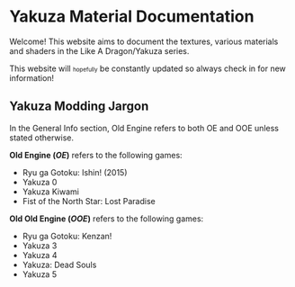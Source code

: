 ﻿# Yakuza Material Documentation
Welcome! This website aims to document the textures, various materials and shaders in the Like A Dragon/Yakuza series.

This website will <font size="1">hopefully</font> be constantly updated so always check in for new information!

## Yakuza Modding Jargon
In the General Info section, Old Engine refers to both OE and OOE unless stated otherwise.

**Old Engine (*OE*)** refers to the following games:

 - Ryu ga Gotoku: Ishin! (2015)
 - Yakuza 0
 - Yakuza Kiwami
 - Fist of the North Star: Lost Paradise

**Old Old Engine (*OOE*)** refers to the following games:

 - Ryu ga Gotoku: Kenzan!
 - Yakuza 3
 - Yakuza 4
 - Yakuza: Dead Souls
 - Yakuza 5


